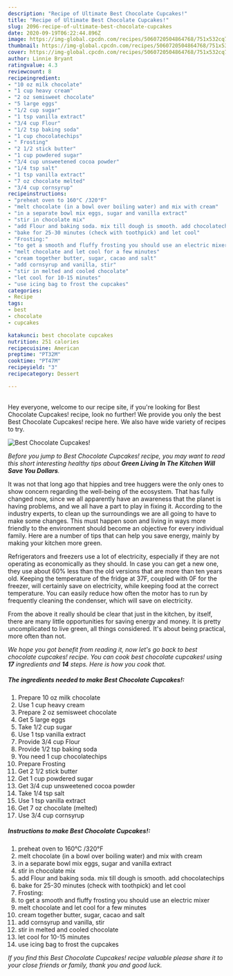 ```yaml
---
description: "Recipe of Ultimate Best Chocolate Cupcakes!"
title: "Recipe of Ultimate Best Chocolate Cupcakes!"
slug: 2096-recipe-of-ultimate-best-chocolate-cupcakes
date: 2020-09-19T06:22:44.896Z
image: https://img-global.cpcdn.com/recipes/5060720504864768/751x532cq70/best-chocolate-cupcakes-recipe-main-photo.jpg
thumbnail: https://img-global.cpcdn.com/recipes/5060720504864768/751x532cq70/best-chocolate-cupcakes-recipe-main-photo.jpg
cover: https://img-global.cpcdn.com/recipes/5060720504864768/751x532cq70/best-chocolate-cupcakes-recipe-main-photo.jpg
author: Linnie Bryant
ratingvalue: 4.3
reviewcount: 8
recipeingredient:
- "10 oz milk chocolate"
- "1 cup heavy cream"
- "2 oz semisweet chocolate"
- "5 large eggs"
- "1/2 cup sugar"
- "1 tsp vanilla extract"
- "3/4 cup Flour"
- "1/2 tsp baking soda"
- "1 cup chocolatechips"
- " Frosting"
- "2 1/2 stick butter"
- "1 cup powdered sugar"
- "3/4 cup unsweetened cocoa powder"
- "1/4 tsp salt"
- "1 tsp vanilla extract"
- "7 oz chocolate melted"
- "3/4 cup cornsyrup"
recipeinstructions:
- "preheat oven to 160°C /320°F"
- "melt chocolate (in a bowl over boiling water) and mix with cream"
- "in a separate bowl mix eggs, sugar and vanilla extract"
- "stir in chocolate mix"
- "add Flour and baking soda. mix till dough is smooth. add chocolatechips"
- "bake for 25-30 minutes (check with toothpick) and let cool"
- "Frosting:"
- "to get a smooth and fluffy frosting you should use an electric mixer"
- "melt chocolate and let cool for a few minutes"
- "cream together butter, sugar, cacao and salt"
- "add cornsyrup and vanilla, stir"
- "stir in melted and cooled chocolate"
- "let cool for 10-15 minutes"
- "use icing bag to frost the cupcakes"
categories:
- Recipe
tags:
- best
- chocolate
- cupcakes

katakunci: best chocolate cupcakes 
nutrition: 251 calories
recipecuisine: American
preptime: "PT32M"
cooktime: "PT47M"
recipeyield: "3"
recipecategory: Dessert

---
```

<br>
Hey everyone, welcome to our recipe site, if you're looking for Best Chocolate Cupcakes! recipe, look no further! We provide you only the best Best Chocolate Cupcakes! recipe here. We also have wide variety of recipes to try.
<br>


![Best Chocolate Cupcakes!](https://img-global.cpcdn.com/recipes/5060720504864768/751x532cq70/best-chocolate-cupcakes-recipe-main-photo.jpg)

<i>Before you jump to Best Chocolate Cupcakes! recipe, you may want to read this short interesting healthy tips about 
<strong>Green Living In The Kitchen Will Save You Dollars</strong>.</i>
</br>

It was not that long ago that hippies and tree huggers were the only ones to show concern regarding the well-being of the ecosystem. That has fully changed now, since we all apparently have an awareness that the planet is having problems, and we all have a part to play in fixing it. According to the industry experts, to clean up the surroundings we are all going to have to make some changes. This must happen soon and living in ways more friendly to the environment should become an objective for every individual family. Here are a number of tips that can help you save energy, mainly by making your kitchen more green.

Refrigerators and freezers use a lot of electricity, especially if they are not operating as economically as they should. In case you can get a new one, they use about 60% less than the old versions that are more than ten years old. Keeping the temperature of the fridge at 37F, coupled with 0F for the freezer, will certainly save on electricity, while keeping food at the correct temperature. You can easily reduce how often the motor has to run by frequently cleaning the condenser, which will save on electricity.

From the above it really should be clear that just in the kitchen, by itself, there are many little opportunities for saving energy and money. It is pretty uncomplicated to live green, all things considered. It's about being practical, more often than not.


<i>We hope you got benefit from reading it, now let's go back to best chocolate cupcakes! recipe. You can cook best chocolate cupcakes! using <strong>17</strong> ingredients and <strong>14</strong> steps. Here is how you cook that.
</i>

##### The ingredients needed to make Best Chocolate Cupcakes!:

1. Prepare 10 oz milk chocolate
1. Use 1 cup heavy cream
1. Prepare 2 oz semisweet chocolate
1. Get 5 large eggs
1. Take 1/2 cup sugar
1. Use 1 tsp vanilla extract
1. Provide 3/4 cup Flour
1. Provide 1/2 tsp baking soda
1. You need 1 cup chocolatechips
1. Prepare  Frosting
1. Get 2 1/2 stick butter
1. Get 1 cup powdered sugar
1. Get 3/4 cup unsweetened cocoa powder
1. Take 1/4 tsp salt
1. Use 1 tsp vanilla extract
1. Get 7 oz chocolate (melted)
1. Use 3/4 cup cornsyrup


##### Instructions to make Best Chocolate Cupcakes!:

1. preheat oven to 160°C /320°F
1. melt chocolate (in a bowl over boiling water) and mix with cream
1. in a separate bowl mix eggs, sugar and vanilla extract
1. stir in chocolate mix
1. add Flour and baking soda. mix till dough is smooth. add chocolatechips
1. bake for 25-30 minutes (check with toothpick) and let cool
1. Frosting:
1. to get a smooth and fluffy frosting you should use an electric mixer
1. melt chocolate and let cool for a few minutes
1. cream together butter, sugar, cacao and salt
1. add cornsyrup and vanilla, stir
1. stir in melted and cooled chocolate
1. let cool for 10-15 minutes
1. use icing bag to frost the cupcakes


<i>If you find this Best Chocolate Cupcakes! recipe valuable please share it to your close friends or family, thank you and good luck.</i>
